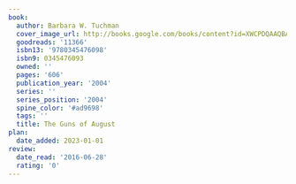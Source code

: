 ```yaml
---
book:
  author: Barbara W. Tuchman
  cover_image_url: http://books.google.com/books/content?id=XWCPDQAAQBAJ&printsec=frontcover&img=1&zoom=1&edge=curl&source=gbs_api
  goodreads: '11366'
  isbn13: '9780345476098'
  isbn9: 0345476093
  owned: ''
  pages: '606'
  publication_year: '2004'
  series: ''
  series_position: '2004'
  spine_color: '#ad9698'
  tags: ''
  title: The Guns of August
plan:
  date_added: 2023-01-01
review:
  date_read: '2016-06-28'
  rating: '0'
---
```

